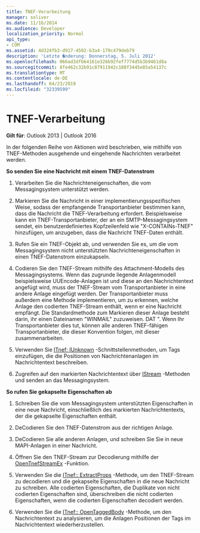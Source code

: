 ```yaml
---
title: TNEF-Verarbeitung
manager: soliver
ms.date: 11/16/2014
ms.audience: Developer
localization_priority: Normal
api_type:
- COM
ms.assetid: 4d324fb3-d917-4502-b3a4-179c479deb79
description: 'Letzte �nderung: Donnerstag, 5. Juli 2012'
ms.openlocfilehash: 066ad3dfb64161e326b92fef7774d5b3b9461d8a
ms.sourcegitcommit: 8fe462c32b91c87911942c188f3445e85a54137c
ms.translationtype: MT
ms.contentlocale: de-DE
ms.lasthandoff: 04/23/2019
ms.locfileid: "32339599"
---
```

# <a name="tnef-processing"></a>TNEF-Verarbeitung

  
  
**Gilt für**: Outlook 2013 | Outlook 2016 
  
In der folgenden Reihe von Aktionen wird beschrieben, wie mithilfe von TNEF-Methoden ausgehende und eingehende Nachrichten verarbeitet werden.
  
 **So senden Sie eine Nachricht mit einem TNEF-Datenstrom**
  
1. Verarbeiten Sie die Nachrichteneigenschaften, die vom Messagingsystem unterstützt werden.
    
2. Markieren Sie die Nachricht in einer implementierungsspezifischen Weise, sodass der empfangende Transportanbieter bestimmen kann, dass die Nachricht die TNEF-Verarbeitung erfordert. Beispielsweise kann ein TNEF-Transportanbieter, der an ein SMTP-Messagingsystem sendet, ein benutzerdefiniertes Kopfzeilenfeld wie "X-CONTAINs-TNEF" hinzufügen, um anzugeben, dass die Nachricht TNEF-Daten enthält.
    
3. Rufen Sie ein TNEF-Objekt ab, und verwenden Sie es, um die vom Messagingsystem nicht unterstützten Nachrichteneigenschaften in einen TNEF-Datenstrom einzukapseln.
    
4. Codieren Sie den TNEF-Stream mithilfe des Attachment-Modells des Messagingsystems. Wenn das zugrunde liegende Anlagenmodell beispielsweise UUEncode-Anlagen ist und diese an den Nachrichtentext angefügt wird, muss der TNEF-Stream vom Transportanbieter in eine andere Anlage eingefügt werden. Der Transportanbieter muss außerdem eine Methode implementieren, um zu erkennen, welche Anlage den codierten TNEF-Stream enthält, wenn er eine Nachricht empfängt. Die Standardmethode zum Markieren dieser Anlage besteht darin, ihr einen Dateinamen "WINMAIL" zuzuweisen. DAT ". Wenn Ihr Transportanbieter dies tut, können alle anderen TNEF-fähigen Transportanbieter, die dieser Konvention folgen, mit dieser zusammenarbeiten.
    
5. Verwenden Sie [ITnef: IUnknown](itnefiunknown.md) -Schnittstellenmethoden, um Tags einzufügen, die die Positionen von Nachrichtenanlagen im Nachrichtentext beschreiben. 
    
6. Zugreifen auf den markierten Nachrichtentext über [IStream](https://msdn.microsoft.com/library/aa380034%28VS.85%29.aspx) -Methoden und senden an das Messagingsystem. 
    
 **So rufen Sie gekapselte Eigenschaften ab**
  
1. Schreiben Sie die vom Messagingsystem unterstützten Eigenschaften in eine neue Nachricht, einschließlich des markierten Nachrichtentexts, der die gekapselte Eigenschaften enthält.
    
2. DeCodieren Sie den TNEF-Datenstrom aus der richtigen Anlage.
    
3. DeCodieren Sie alle anderen Anlagen, und schreiben Sie Sie in neue MAPI-Anlagen in einer Nachricht.
    
4. Öffnen Sie den TNEF-Stream zur Decodierung mithilfe der [OpenTnefStreamEx](opentnefstreamex.md) -Funktion. 
    
5. Verwenden Sie die [ITnef:: ExtractProps](itnef-extractprops.md) -Methode, um den TNEF-Stream zu decodieren und die gekapselte Eigenschaften in die neue Nachricht zu schreiben. Alle codierten Eigenschaften, die Duplikate von nicht codierten Eigenschaften sind, überschreiben die nicht codierten Eigenschaften, wenn die codierten Eigenschaften decodiert werden. 
    
6. Verwenden Sie die [ITnef:: OpenTaggedBody](itnef-opentaggedbody.md) -Methode, um den Nachrichtentext zu analysieren, um die Anlagen Positionen der Tags im Nachrichtentext wiederherzustellen. 
    

